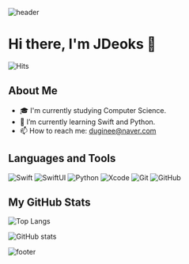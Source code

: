 ![header](https://capsule-render.vercel.app/api?type=waving&color=678dab&height=300&section=header&text=JDeoks&fontSize=90)

# Hi there, I'm JDeoks 👋
![Hits](https://hits.seeyoufarm.com/api/count/incr/badge.svg?url=https%3A%2F%2Fgithub.com%2FJDeoks)
## About Me

- 🎓 I'm currently studying Computer Science.
- 🌱 I’m currently learning Swift and Python.
- 📫 How to reach me: duginee@naver.com

## Languages and Tools
   
![Swift](https://img.shields.io/badge/Swift-F54A2A?style=flat-square&logo=Swift&logoColor=white)
![SwiftUI](https://img.shields.io/badge/SwiftUI-34B6F7?style=flat-square&logo=SwiftUI&logoColor=white)
![Python](https://img.shields.io/badge/Python-3776AB?style=flat-square&logo=Python&logoColor=white)
![Xcode](https://img.shields.io/badge/Xcode-147EFB?style=flat-square&logo=Xcode&logoColor=white)
![Git](https://img.shields.io/badge/Git-F05032?style=flat-square&logo=Git&logoColor=white)
![GitHub](https://img.shields.io/badge/GitHub-181717?style=flat-square&logo=GitHub&logoColor=white)


## My GitHub Stats

![Top Langs](https://github-readme-stats.vercel.app/api/top-langs/?username=JDeoks&layout=compact&theme=dark&height=150&width=350)

![GitHub stats](https://github-readme-stats.vercel.app/api?username=JDeoks&show_icons=true&theme=dark&include_all_commits=true&count_private=true&hide=stars&height=150&width=350)

![footer](https://capsule-render.vercel.app/api?type=waving&color=678dab&height=150&section=footer&%20World!&fontSize=50&animation=fadeIn)
